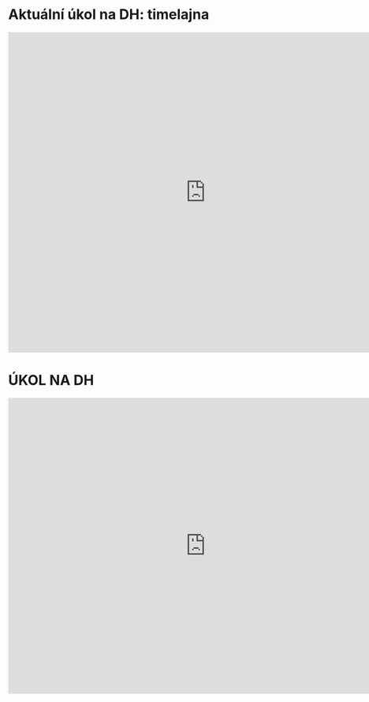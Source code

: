 # Aktuální úkol na DH: timelajna
<iframe src='https://cdn.knightlab.com/libs/timeline3/latest/embed/index.html?source=1SKF9vrYUSCfxJelvRc5NPKsEZCVZ3nyXxpD-2ng-mR4&font=Default&lang=en&initial_zoom=2&height=650' width='800' height='650' webkitallowfullscreen mozallowfullscreen allowfullscreen frameborder='0'></iframe>



# ÚKOL NA DH
<iframe src="https://uploads.knightlab.com/storymapjs/8cc7f34a9fa5a0db55fe7d6c8ba18d7d/repin-1/index.html" frameborder="0" width="800" height="600"></iframe>
